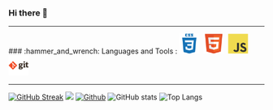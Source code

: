 ### Hi there 👋

<!--
**IwegbuJeddy/IwegbuJeddy** is a ✨ _special_ ✨ repository because its `README.md` (this file) appears on your GitHub profile.


Here are some ideas to get you started:

- 🔭 I’m currently working on ...
- 🌱 I’m currently learning ...
- 👯 I’m looking to collaborate on ...
- 🤔 I’m looking for help with ...
- 💬 Ask me about ...
- 📫 How to reach me: ...
- 😄 Pronouns: ...
- ⚡ Fun fact: ...
-->
<div>
  
  
  
  <hr/>
  ### :hammer_and_wrench: Languages and Tools :
  <img src="https://github.com/devicons/devicon/blob/master/icons/css3/css3-plain-wordmark.svg"  title="CSS3" alt="CSS" width="40" height="40"/>&nbsp;
  <img src="https://github.com/devicons/devicon/blob/master/icons/html5/html5-original.svg" title="HTML5" alt="HTML" width="40" height="40"/>&nbsp;
  <img src="https://github.com/devicons/devicon/blob/master/icons/javascript/javascript-original.svg" title="JavaScript" alt="JavaScript" width="40" height="40"/>&nbsp
  <img src="https://github.com/devicons/devicon/blob/master/icons/git/git-original-wordmark.svg" title="Git" **alt="Git" width="40" height="40"/>
 <hr/>
 
  [![GitHub Streak](http://github-readme-streak-stats.herokuapp.com?user=IwegbuJeddy)](https://git.io/streak-stats&theme=tokyonight)
  ![](https://visitor-badge.laobi.icu/badge?page_id=IwegbuJeddy.IwegbuJeddy&theme=tokyonight)
  [![Github](https://img.shields.io/github/followers/IwegbuJeddy?label=Follow&style=social)](https://github.com/IwegbuJeddy)
  ![GitHub stats](https://github-readme-stats.vercel.app/api?username=IwegbuJeddy&show_icons=true&theme=tokyonight)
  ![Top Langs](https://github-readme-stats.vercel.app/api/top-langs/?username=IwegbuJeddy&theme=tokyonight)
  
  
</div>
